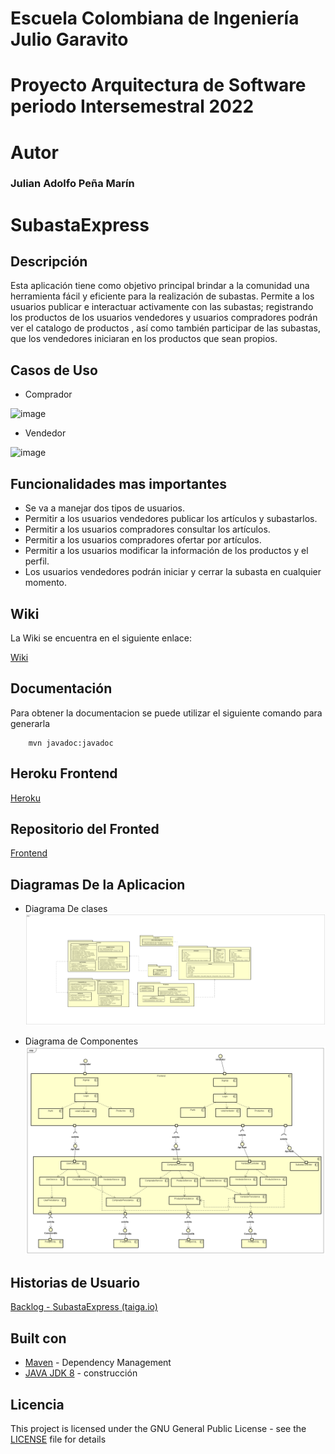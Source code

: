 # Escuela Colombiana de Ingeniería Julio Garavito

# Proyecto Arquitectura de Software periodo Intersemestral 2022

# Autor
### Julian Adolfo Peña Marín

# SubastaExpress

## Descripción
Esta aplicación tiene como objetivo principal brindar a la comunidad una herramienta fácil y eficiente para la realización de subastas. Permite a los usuarios publicar e interactuar activamente con las subastas; registrando los productos de los usuarios vendedores y usuarios compradores podrán ver el catalogo de productos , así como también participar de las subastas, que los vendedores iniciaran en los productos que sean propios.

## Casos de Uso
* Comprador

![image](https://user-images.githubusercontent.com/88836360/173448998-2412f7b2-5db7-4f16-b21b-303a0138f45b.png)

* Vendedor

![image](https://user-images.githubusercontent.com/88836360/173449287-26f6b20b-2a2c-40de-a55a-4786c32edb00.png)

## Funcionalidades mas importantes
* Se va a manejar dos tipos de usuarios.
* Permitir a los usuarios vendedores publicar los artículos y subastarlos.
* Permitir a los usuarios compradores consultar los artículos.
* Permitir a los usuarios compradores ofertar por artículos.
* Permitir a los usuarios modificar la información de los productos y el perfil.
* Los usuarios vendedores podrán iniciar y cerrar la subasta en cualquier momento.

## Wiki

La Wiki se encuentra en el siguiente enlace:

[Wiki](https://github.com/JulianP-24/Proyecto_ARSW_INTER_2022/wiki)

## Documentación

Para obtener la documentacion se puede utilizar el siguiente comando para generarla

```
    mvn javadoc:javadoc
```

## Heroku Frontend
[Heroku](https://subasta-express-frontend.herokuapp.com/)

## Repositorio del Fronted
[Frontend](https://github.com/JulianP-24/Subasta-Express-Frontend.git)

## Diagramas De la Aplicacion

* Diagrama De clases
![](img/Class%20Diagram0.png)

* Diagrama de Componentes
![](img/Component%20Diagram0.png)

## Historias de Usuario
[Backlog - ](https://tree.taiga.io/project/julianpe-subastaexpress/backlog)[SubastaExpress](https://tree.taiga.io/project/julianpe-subastaexpress/backlog)[ (taiga.io)](https://tree.taiga.io/project/julianpe-subastaexpress/backlog)

## Built con

* [Maven](https://maven.apache.org/) - Dependency Management
* [JAVA JDK 8](http://www.oracle.com/technetwork/java/javase/overview/index.html) - construcción


## Licencia

This project is licensed under the GNU General Public License - see the [LICENSE](LICENSE) file for details
